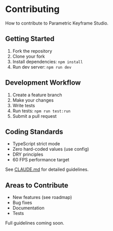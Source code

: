 # Contributing

How to contribute to Parametric Keyframe Studio.

## Getting Started

1. Fork the repository
2. Clone your fork
3. Install dependencies: `npm install`
4. Run dev server: `npm run dev`

## Development Workflow

1. Create a feature branch
2. Make your changes
3. Write tests
4. Run tests: `npm run test:run`
5. Submit a pull request

## Coding Standards

- TypeScript strict mode
- Zero hard-coded values (use config)
- DRY principles
- 60 FPS performance target

See [CLAUDE.md](../../../CLAUDE.md) for detailed guidelines.

## Areas to Contribute

- New features (see roadmap)
- Bug fixes
- Documentation
- Tests

Full guidelines coming soon.
